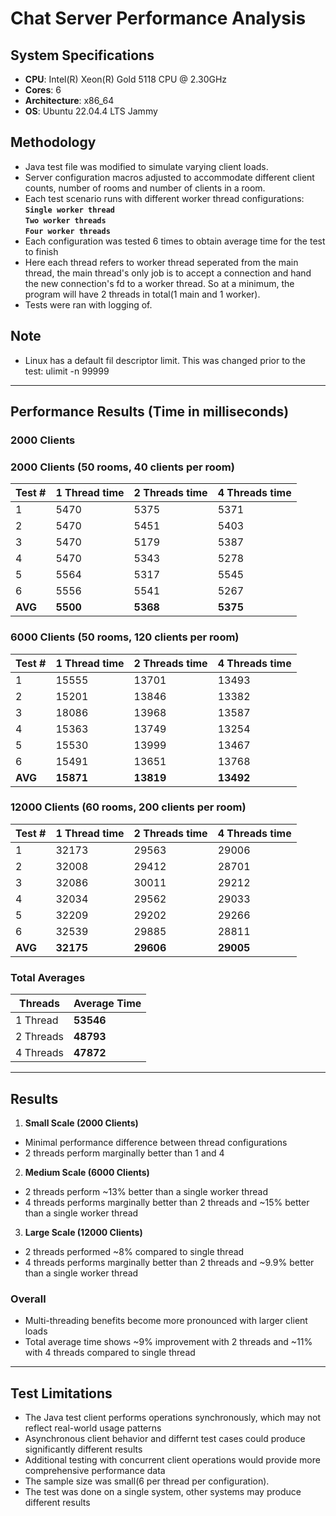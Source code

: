 # Chat Server Performance Analysis

## System Specifications

- **CPU**: Intel(R) Xeon(R) Gold 5118 CPU @ 2.30GHz
- **Cores**: 6
- **Architecture**: x86_64
- **OS**: Ubuntu 22.04.4 LTS Jammy

## Methodology

- Java test file was modified to simulate varying client loads.
- Server configuration macros adjusted to accommodate different client counts, number of rooms and
  number of clients in a room.
- Each test scenario runs with different worker thread configurations:
  **`Single worker thread`**  
  **`Two worker threads`**  
  **`Four worker threads`**
- Each configuration was tested 6 times to obtain average time for the test to finish
- Here each thread refers to worker thread seperated from the main thread, the main thread's only
  job is to accept a connection and hand the new connection's fd to a worker thread. So at a
  minimum, the program will have 2 threads in total(1 main and 1 worker).
- Tests were ran with logging of.

## Note

- Linux has a default fil descriptor limit. This was changed prior to the test: ulimit -n 99999

---

## Performance Results (Time in milliseconds)

### 2000 Clients

### 2000 Clients (50 rooms, 40 clients per room)

| Test #  | 1 Thread time | 2 Threads time | 4 Threads time |
|---------|---------------|----------------|----------------|
| 1       | 5470          | 5375           | 5371           |
| 2       | 5470          | 5451           | 5403           |
| 3       | 5470          | 5179           | 5387           |
| 4       | 5470          | 5343           | 5278           |
| 5       | 5564          | 5317           | 5545           |
| 6       | 5556          | 5541           | 5267           |
| **AVG** | **5500**      | **5368**       | **5375**       |

### 6000 Clients (50 rooms, 120 clients per room)

| Test #  | 1 Thread time | 2 Threads time | 4 Threads time |
|---------|---------------|----------------|----------------|
| 1       | 15555         | 13701          | 13493          |
| 2       | 15201         | 13846          | 13382          |
| 3       | 18086         | 13968          | 13587          |
| 4       | 15363         | 13749          | 13254          |
| 5       | 15530         | 13999          | 13467          |
| 6       | 15491         | 13651          | 13768          |
| **AVG** | **15871**     | **13819**      | **13492**      |

### 12000 Clients (60 rooms, 200 clients per room)

| Test #  | 1 Thread time | 2 Threads time | 4 Threads time |
|---------|---------------|----------------|----------------|
| 1       | 32173         | 29563          | 29006          |
| 2       | 32008         | 29412          | 28701          |
| 3       | 32086         | 30011          | 29212          |
| 4       | 32034         | 29562          | 29033          |
| 5       | 32209         | 29202          | 29266          |
| 6       | 32539         | 29885          | 28811          |
| **AVG** | **32175**     | **29606**      | **29005**      |

### Total Averages

| Threads   | Average Time |
|-----------|--------------|
| 1 Thread  | **53546**    |
| 2 Threads | **48793**    |
| 4 Threads | **47872**    |

---

## Results

1. **Small Scale (2000 Clients)**

- Minimal performance difference between thread configurations
- 2 threads perform marginally better than 1 and 4

2. **Medium Scale (6000 Clients)**

- 2 threads perform ~13% better than a single worker thread
- 4 threads performs marginally better than 2 threads and ~15% better than a single worker thread

3. **Large Scale (12000 Clients)**

- 2 threads performed ~8% compared to single thread
- 4 threads performs marginally better than 2 threads and ~9.9% better than a single worker thread

### Overall

- Multi-threading benefits become more pronounced with larger client loads
- Total average time shows ~9% improvement with 2 threads and ~11% with 4 threads compared to single
  thread

---

## Test Limitations

- The Java test client performs operations synchronously, which may not reflect real-world usage
  patterns
- Asynchronous client behavior and differnt test cases could produce significantly different results
- Additional testing with concurrent client operations would provide more comprehensive
  performance data
- The sample size was small(6 per thread per configuration).
- The test was done on a single system, other systems may produce different results
